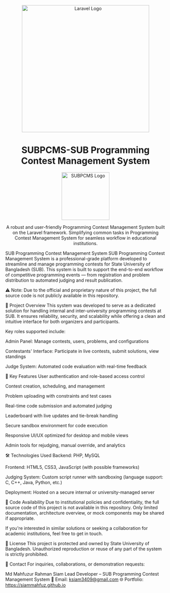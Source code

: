<p align="center">
  <a href="https://laravel.com" target="_blank">
    <img src="https://raw.githubusercontent.com/laravel/art/master/logo-lockup/5%20SVG/2%20CMYK/1%20Full%20Color/laravel-logolockup-cmyk-red.svg" width="400" alt="Laravel Logo">
  </a>
</p>
<h1 align="center">SUBPCMS-SUB Programming Contest Management System</h1>

<p align="center">
  <img src="INSERT_YOUR_LOGO_URL" width="150" alt="SUBPCMS Logo">
</p>
<p align="center">A robust and user-friendly Programming Contest Management System built on the Laravel framework. Simplifying common tasks in Programming Contest Management System for seamless workflow in educational institutions.</p>

SUB Programming Contest Management System
SUB Programming Contest Management System is a professional-grade platform developed to streamline and manage programming contests for State University of Bangladesh (SUB). This system is built to support the end-to-end workflow of competitive programming events — from registration and problem distribution to automated judging and result publication.

⚠️ Note: Due to the official and proprietary nature of this project, the full source code is not publicly available in this repository.

📌 Project Overview
This system was developed to serve as a dedicated solution for handling internal and inter-university programming contests at SUB. It ensures reliability, security, and scalability while offering a clean and intuitive interface for both organizers and participants.

Key roles supported include:

Admin Panel: Manage contests, users, problems, and configurations

Contestants' Interface: Participate in live contests, submit solutions, view standings

Judge System: Automated code evaluation with real-time feedback

🧩 Key Features
User authentication and role-based access control

Contest creation, scheduling, and management

Problem uploading with constraints and test cases

Real-time code submission and automated judging

Leaderboard with live updates and tie-break handling

Secure sandbox environment for code execution

Responsive UI/UX optimized for desktop and mobile views

Admin tools for rejudging, manual override, and analytics

🛠️ Technologies Used
Backend: PHP, MySQL

Frontend: HTML5, CSS3, JavaScript (with possible frameworks)

Judging System: Custom script runner with sandboxing (language support: C, C++, Java, Python, etc.)

Deployment: Hosted on a secure internal or university-managed server

🚫 Code Availability
Due to institutional policies and confidentiality, the full source code of this project is not available in this repository. Only limited documentation, architecture overview, or mock components may be shared if appropriate.

If you're interested in similar solutions or seeking a collaboration for academic institutions, feel free to get in touch.

📄 License
This project is protected and owned by State University of Bangladesh. Unauthorized reproduction or reuse of any part of the system is strictly prohibited.

💬 Contact
For inquiries, collaborations, or demonstration requests:

Md Mahfuzur Rahman Siam
Lead Developer – SUB Programming Contest Management System
📧 Email: ksiam3409@gmail.com
🌐 Portfolio: https://siammahfuz.github.io
